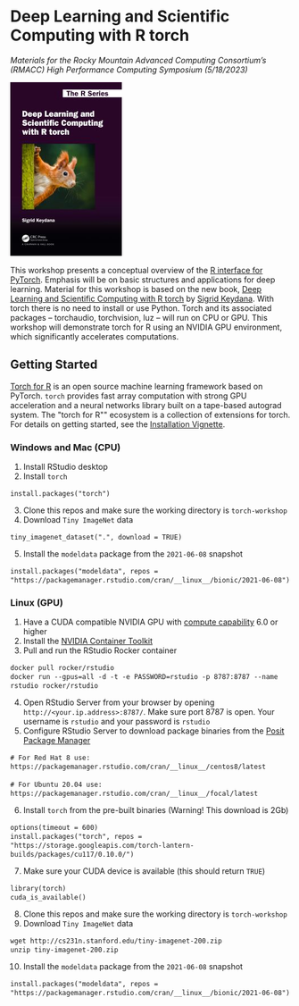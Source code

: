 # Deep Learning and Scientific Computing with R torch

*Materials for the Rocky Mountain Advanced Computing Consortium’s (RMACC) High Performance Computing Symposium (5/18/2023)*

![](Keydana.jpg)

This workshop presents a conceptual overview of the [R interface for PyTorch](https://torch.mlverse.org/). Emphasis will be on basic structures and applications for deep learning. Material for this workshop is based on the new book, [Deep Learning and Scientific Computing with R torch](https://skeydan.github.io/Deep-Learning-and-Scientific-Computing-with-R-torch/) by [Sigrid Keydana](https://divergences.xyz/). With torch there is no need to install or use Python. Torch and its associated packages – torchaudio, torchvision, luz – will run on CPU or GPU. This workshop will demonstrate torch for R using an NVIDIA GPU environment, which significantly accelerates computations.


## Getting Started

[Torch for R](https://torch.mlverse.org/) is an open source machine learning framework based on PyTorch. `torch` provides fast array computation with strong GPU acceleration and a neural networks library built on a tape-based autograd system. The "torch for R"" ecosystem is a collection of extensions for torch. For details on getting started, see the [Installation Vignette](https://torch.mlverse.org/docs/articles/installation.html).

### Windows and Mac (CPU)

1. Install RStudio desktop
2. Install `torch`

```{r}
install.packages("torch")
```

3. Clone this repos and make sure the working directory is `torch-workshop`
4. Download `Tiny ImageNet` data

```{r}
tiny_imagenet_dataset(".", download = TRUE)
```

5. Install the `modeldata` package from the `2021-06-08` snapshot

```{r}
install.packages("modeldata", repos = "https://packagemanager.rstudio.com/cran/__linux__/bionic/2021-06-08")
```

### Linux (GPU)

1. Have a CUDA compatible NVIDIA GPU with [compute capability](https://developer.nvidia.com/cuda-gpus#compute) 6.0 or higher
2. Install the [NVIDIA Container Toolkit](https://docs.nvidia.com/datacenter/cloud-native/container-toolkit/install-guide.html)
3. Pull and run the RStudio Rocker container

```{bash}
docker pull rocker/rstudio
docker run --gpus=all -d -t -e PASSWORD=rstudio -p 8787:8787 --name rstudio rocker/rstudio
```

4. Open RStudio Server from your browser by opening `http://<your.ip.address>:8787/`. Make sure port 8787 is open. Your username is `rstudio` and your password is `rstudio`
5. Configure RStudio Server to download package binaries from the [Posit Package Manager](https://packagemanager.rstudio.com/client/#/)

```
# For Red Hat 8 use:
https://packagemanager.rstudio.com/cran/__linux__/centos8/latest

# For Ubuntu 20.04 use:
https://packagemanager.rstudio.com/cran/__linux__/focal/latest
```
6. Install `torch` from the pre-built binaries (Warning! This download is 2Gb)

```{r}
options(timeout = 600)
install.packages("torch", repos = "https://storage.googleapis.com/torch-lantern-builds/packages/cu117/0.10.0/")
```

7. Make sure your CUDA device is available (this should return `TRUE`)

```{r}
library(torch)
cuda_is_available()
```

8. Clone this repos and make sure the working directory is `torch-workshop`
9. Download `Tiny ImageNet` data

```{bash}
wget http://cs231n.stanford.edu/tiny-imagenet-200.zip
unzip tiny-imagenet-200.zip
```

10. Install the `modeldata` package from the `2021-06-08` snapshot

```{r}
install.packages("modeldata", repos = "https://packagemanager.rstudio.com/cran/__linux__/bionic/2021-06-08")
```

